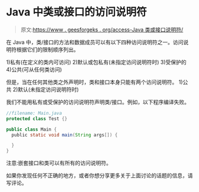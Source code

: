 # Java 中类或接口的访问说明符

> 原文:[https://www . geesforgeks . org/access-Java 类或接口说明符/](https://www.geeksforgeeks.org/access-specifiers-for-classes-or-interfaces-in-java/)

在 Java 中，类/接口的方法和数据成员可以有以下四种访问说明符之一。访问说明符根据它们的限制顺序列出。

1)私有(在定义的类内可访问)
2)默认或包私有(未指定访问说明符时)
3)受保护的
4)公共(可从任何类访问)

但是，当在任何其他类之外声明时，类和接口本身只能有两个访问说明符。
1)公共
2)默认(未指定访问说明符时)

我们不能用私有或受保护的访问说明符声明类/接口。例如，以下程序编译失败。

```java
//filename: Main.java
protected class Test {}

public class Main {
  public static void main(String args[]) {

  }
}
```

注意:嵌套接口和类可以有所有的访问说明符。

如果你发现任何不正确的地方，或者你想分享更多关于上面讨论的话题的信息，请写评论。